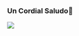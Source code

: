 ### Un Cordial Saludo👋

<img src="https://postimg.cc/YvpHt4SK](https://i.postimg.cc/4xcNbVkd/c34ba21b-90fb-49c4-a11a-77c0a7e6bc6f.jpg)">
<!--
**EndersonGomez/EndersonGomez** is a ✨ _special_ ✨ repository because its `README.md` (this file) appears on your GitHub profile.

Here are some ideas to get you started:

- 🔭 I’m currently working on ...
- 🌱 I’m currently learning ...
- 👯 I’m looking to collaborate on ...
- 🤔 I’m looking for help with ...
- 💬 Ask me about ...
- 📫 How to reach me: ...
- 😄 Pronouns: ...
- ⚡ Fun fact: ...
-->
